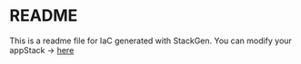 # README
This is a readme file for IaC generated with StackGen.
You can modify your appStack -> [here](http://main.dev.stackgen.com/appstacks/c0e6dccd-537f-4b38-88dd-5df76d882675)
